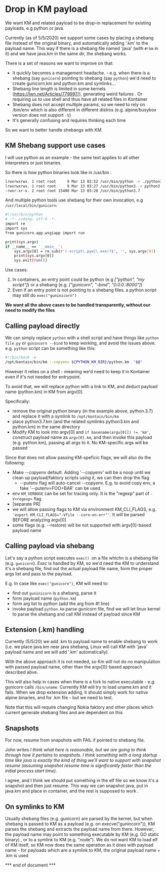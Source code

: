 # Drop in KM payload

We want KM and related payload to be drop-in replacement for existing payloads, e.g python or java.

Currently (as of 5/5/2020) we support some cases by placing a shebang file instead of the original binary, and automatically adding '.km' to the payload name.
This way if there is a shebang file named 'java' (with `#!km` in it) and we have java.km in the same dir, the shebang works.

There is a set of reasons we want to improve on that:

* It quickly becomes a management headache. - e.g. when there is a shebang (say `gunicorn`) pointing to shebang (say `python`) we'd need to create gunicorn.km and python.km and symlinks...
* Shebang line length is limited in some kernels (https://lwn.net/Articles/779997/), generating weird failures . Or requiring us to use shell and thus have all related files in Kontainer
* Shebang does not accept multiple params, so we need to rely on /bin/env which is also different in different distros (e.g. alpine/busybox version does not support `-S`)
* It's generally confusing and requires thinking each time

So we want to better handle shebangs with KM.

## KM Shebang support use cases

I will use python as an example - the same text applies to all other interpreters or just binaries.

So there is how python binaries look like in /usr/bin :

```bash
lrwxrwxrwx. 1 root root     9 Mar 13 02:52 /usr/bin/python -> ./python3
lrwxrwxrwx. 1 root root     9 Mar 13 03:27 /usr/bin/python3 -> python3.7
-rwxr-xr-x. 2 root root 15408 Mar 13 03:28 /usr/bin/python3.7
```

And multiple python tools use shebang for their own invocation, e.g `/usr/local/bin/gunicorn`:

```bash
#!/usr/bin/python
# -*- coding: utf-8 -*-
import re
import sys
from gunicorn.app.wsgiapp import run

print(sys.argv)
if __name__ == '__main__':
    sys.argv[0] = re.sub(r'(-script\.pyw|\.exe)?$', '', sys.argv[0])
    print(sys.argv[0])
    sys.exit(run())
```

Use cases:
1. In containers, an entry point could be python (e.g *["python", "my script"]*) or a shebang (e.g. *["gunicorn", "-bind", "0.0.0.:8000"]*)
2. Even if an entry point is not pointing to a shebang files. a python script may still do `exec("guninicorn")`

**We want all the above cases to be handled transparently, without our need to modify the files**

## Calling payload directly

We can simply replace `python` with a shell script and have things like `python file.py` or `gunincorn --bind` to keep working, and avoid the issues above. e.g. `python` script can be something like this:

```bash
#!/bin/bash -e
/opt/kontain/bin/km --copyenv ${PYTHON_KM_DIR}/python.km  "$@"
```

However it relies on a shell - meaning we'd need to keep it in Kontainer even if it's not needed for entrypoint.

To avoid that, we will replace python with a link to KM, and deduct payload name (python.km) in KM from argv[0].

Specifically:
* remove the original python binary (in the example above, python.3.7) and replace it with a symlink to `/opt/kontain/bin/km`
* place python3.7.km (and the related symlinks python3.km and python.km) in the same directory
* Modify KM to look into argv[0] and `if basename(argv[0]]) != 'km'`, construct  payload name as `argv[0].km`, and then invoke this payload  (e.g. python.km), passing all args to it. No KM-specific args will be passed

Since that does not allow passing KM-speficic flags, we will also do the following:
  * Make *--copyenv* default. Adding '--copyenv' will be a noop until we clean up payload/faktory scripts using it, we can then drop the flag
    * --putenv flag will auto-cancel --copyenv. E.g. to avoid copy env, a fake '--putenv=FOO=BAR` can be used
  * env `KM_VERBOSE` can be set for tracing only. It is the "regexp" part of `-V<regexp>` flag
  * [separate PR]
   * we will allow passing flags to KM via environment KM_CLI_FLAGS, e.g. `'export KM_CLI_FLAGS="-Vfile --core-on-err"'`. It will be parsed BEFORE analyzing argv[0]
   * some flags (e.g. --restore) will be not supported with argv[0]-based payload name

## Calling payload via shebang

Let's say a python script executes `exec() `on a file whichn is a shebang file (e.g. `gunicorn`). *Exec* is handled by KM, so we'd need the KM to understand it's a shebang file, find out the actual payload file name,  form the proper args list and pass to the payload.

E.g. In case like `exec("gunicorn")`, KM will need to:
* find out `guninicorn` is a shebang, parse it
* form payload name (`python.km`)
* form arg list to python (add the arg from #! line)
* invoke payload `python.km` parse gunicorn file, find we will let linux kernel to parse the shebang and call KM instead of payload since KM

## Extension (.km) handling

Currently (5/5/20) we add .km to payload name to enable shebang to work (i.e. we place java.km near java shebang, Linux will call KM with 'java' payload name and we will add '.km' automatically).

With the above approach it is not needed, so Km will not do no manipulation with passed payload name, other than the argv[0]-based approach described abve.

This will also help in cases when there is a fork to native executable - e.g. gunicorn calls `/bin/uname`. Currently KM will try to load uname.km and it fails.
When we drop extension adding, it should simply work for native alpine binaries, and for .km file -  but we need to test.

Note that this will require changing Nokia faktory and other places which current generate shebang files and are dependent on this


## Snapshots

For now, resume from snapshots with FAIL if pointed to shebang file.

John writes *I think what here is reasonable, but we are going to think through how it pertains to snapshots. I think something with a long startup time like java is exactly the kind of thing we'll want to support with snapshot resume (assuming snapshot resume time is significantly faster than the initial process start time).*

I agree, and I think we should put something in the elf file so we know it's a snapshot and then just resume. This way we can snapshot java, put in java.km and place in container, and the rest is supposed to work .


## On symlinks to KM

 Usually shebang files (e.g. gunicorn) are parsed by the kernel,
but when shebang is passed to KM as a payload (e.g. on execve("gunincorn")), KM parses the shebang and extracts the payload name from there.
However, the payload name may point to something executable by KM (e.g. GO static binary) , or to a symlink to KM (e.g. "node").
We do not want KM to load elf of KM itself, so KM now does the same operation as it does with payload name - for payloads which are a symlink to KM,
the original payload name + .km is used

*** end of document ***